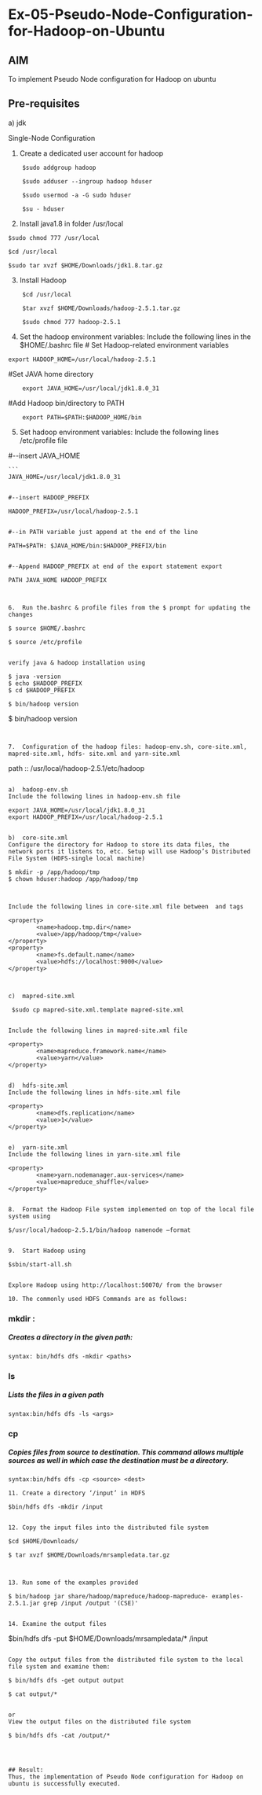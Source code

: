 # Ex-05-Pseudo-Node-Configuration-for-Hadoop-on-Ubuntu

## AIM

To implement Pseudo Node configuration for Hadoop on ubuntu

## Pre-requisites

a) jdk

Single-Node Configuration

1.	Create a dedicated user account for hadoop
```
    $sudo addgroup hadoop

    $sudo adduser --ingroup hadoop hduser

    $sudo usermod -a -G sudo hduser

    $su - hduser
```

2.	Install java1.8 in folder /usr/local

   ```
 $sudo chmod 777 /usr/local

 $cd /usr/local

 $sudo tar xvzf $HOME/Downloads/jdk1.8.tar.gz
```

3.	Install Hadoop

```
    $cd /usr/local

    $tar xvzf $HOME/Downloads/hadoop-2.5.1.tar.gz

    $sudo chmod 777 hadoop-2.5.1
```

4.	Set the hadoop environment variables: Include the following lines in the
$HOME/.bashrc file # Set Hadoop-related environment variables

```
export HADOOP_HOME=/usr/local/hadoop-2.5.1
```

#Set JAVA home directory

```
    export JAVA_HOME=/usr/local/jdk1.8.0_31
```

#Add Hadoop bin/directory to PATH

```
    export PATH=$PATH:$HADOOP_HOME/bin
```
 
5.	Set hadoop environment variables: Include the following lines /etc/profile file

   #--insert JAVA_HOME
  	
  	```
    JAVA_HOME=/usr/local/jdk1.8.0_31
   ```

#--insert HADOOP_PREFIX

 ```
    HADOOP_PREFIX=/usr/local/hadoop-2.5.1
```

#--in PATH variable just append at the end of the line

  ```
    PATH=$PATH: $JAVA_HOME/bin:$HADOOP_PREFIX/bin
   ```

#--Append HADOOP_PREFIX at end of the export statement export

```
    PATH JAVA_HOME HADOOP_PREFIX
 ```
   

6.	Run the.bashrc & profile files from the $ prompt for updating the changes

```
    $ source $HOME/.bashrc

    $ source /etc/profile
```
  
verify java & hadoop installation using

```
    $ java -version
    $ echo $HADOOP_PREFIX
    $ cd $HADOOP_PREFIX

    $ bin/hadoop version


$ bin/hadoop version	
```


7.	Configuration of the hadoop files: hadoop-env.sh, core-site.xml, mapred-site.xml, hdfs- site.xml and yarn-site.xml

```
path ::	/usr/local/hadoop-2.5.1/etc/hadoop
```

a)	hadoop-env.sh
Include the following lines in hadoop-env.sh file

```
    export JAVA_HOME=/usr/local/jdk1.8.0_31
    export HADOOP_PREFIX=/usr/local/hadoop-2.5.1
```

b)	core-site.xml
Configure the directory for Hadoop to store its data files, the network ports it listens to, etc. Setup will use Hadoop’s Distributed File System (HDFS-single local machine)

```
    $ mkdir -p /app/hadoop/tmp
    $ chown hduser:hadoop /app/hadoop/tmp
```

 
Include the following lines in core-site.xml file between  and tags

```
    <property>
            <name>hadoop.tmp.dir</name>
            <value>/app/hadoop/tmp</value>
    </property>
    <property>
            <name>fs.default.name</name>
            <value>hdfs://localhost:9000</value>
    </property>
```   


c)	mapred-site.xml

 ```
     $sudo cp mapred-site.xml.template mapred-site.xml
 ```    

Include the following lines in mapred-site.xml file

 ```
    <property>
            <name>mapreduce.framework.name</name>
            <value>yarn</value>
    </property>
```

d)	hdfs-site.xml
Include the following lines in hdfs-site.xml file

```
    <property>
            <name>dfs.replication</name>
            <value>1</value>
    </property>
```

e)	yarn-site.xml
Include the following lines in yarn-site.xml file

```
    <property>
            <name>yarn.nodemanager.aux-services</name>
            <value>mapreduce_shuffle</value>
    </property>
```

8.	Format the Hadoop File system implemented on top of the local file system using

```
    $/usr/local/hadoop-2.5.1/bin/hadoop namenode –format
```

9.	Start Hadoop using

```
    $sbin/start-all.sh
```

Explore Hadoop using http://localhost:50070/ from the browser	
 
10.	The commonly used HDFS Commands are as follows:

```
### mkdir :
##### Creates a directory in the given path:
    syntax: bin/hdfs dfs -mkdir <paths>

### ls
##### Lists the files in a given path
    syntax:bin/hdfs dfs -ls <args>

### cp
##### Copies files from source to destination. This command allows multiple sources as well in which case the destination must be a directory.
    syntax:bin/hdfs dfs -cp <source> <dest>
    
```
11.	Create a directory ‘/input’ in HDFS

```
    $bin/hdfs dfs -mkdir /input
```

12.	Copy the input files into the distributed file system

```
    $cd $HOME/Downloads/

    $ tar xvzf $HOME/Downloads/mrsampledata.tar.gz
```


13.	Run some of the examples provided

```
    $ bin/hadoop jar share/hadoop/mapreduce/hadoop-mapreduce- examples-2.5.1.jar grep /input /output '(CSE)'
 ```

14.	Examine the output files

```
$bin/hdfs dfs -put $HOME/Downloads/mrsampledata/* /input
```

Copy the output files from the distributed file system to the local file system and examine them:

```
    $ bin/hdfs dfs -get output output
    
    $ cat output/*
 ```

or
View the output files on the distributed file system

```
    $ bin/hdfs dfs -cat /output/*
```



## Result:
Thus, the implementation of Pseudo Node configuration for Hadoop on ubuntu is successfully executed.
